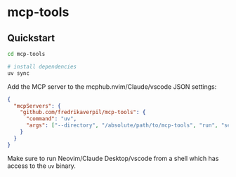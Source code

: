 # mcp-tools

## Quickstart

```sh
cd mcp-tools

# install dependencies
uv sync
```

Add the MCP server to the mcphub.nvim/Claude/vscode JSON settings:

```json
{
  "mcpServers": {
    "github.com/fredrikaverpil/mcp-tools": {
      "command": "uv",
      "args": ["--directory", "/absolute/path/to/mcp-tools", "run", "server.py"]
    }
  }
}
```

Make sure to run Neovim/Claude Desktop/vscode from a shell which has access to
the `uv` binary.
